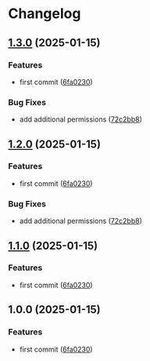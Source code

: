 # Changelog

## [1.3.0](https://github.com/jmaver-plume/release-please-single-package-example/compare/release-please-single-package-example-v1.2.0...release-please-single-package-example-v1.3.0) (2025-01-15)


### Features

* first commit ([6fa0230](https://github.com/jmaver-plume/release-please-single-package-example/commit/6fa0230df4c650c50a733751c47edffc997a0758))


### Bug Fixes

* add additional permissions ([72c2bb8](https://github.com/jmaver-plume/release-please-single-package-example/commit/72c2bb818da3410fdf968653cd40156c579ffb34))

## [1.2.0](https://github.com/jmaver-plume/release-please-single-package-example/compare/release-please-single-package-example-v1.1.0...release-please-single-package-example-v1.2.0) (2025-01-15)


### Features

* first commit ([6fa0230](https://github.com/jmaver-plume/release-please-single-package-example/commit/6fa0230df4c650c50a733751c47edffc997a0758))


### Bug Fixes

* add additional permissions ([72c2bb8](https://github.com/jmaver-plume/release-please-single-package-example/commit/72c2bb818da3410fdf968653cd40156c579ffb34))

## [1.1.0](https://github.com/jmaver-plume/release-please-single-package-example/compare/release-please-single-package-example-v1.0.0...release-please-single-package-example-v1.1.0) (2025-01-15)


### Features

* first commit ([6fa0230](https://github.com/jmaver-plume/release-please-single-package-example/commit/6fa0230df4c650c50a733751c47edffc997a0758))

## 1.0.0 (2025-01-15)


### Features

* first commit ([6fa0230](https://github.com/jmaver-plume/release-please-single-package-example/commit/6fa0230df4c650c50a733751c47edffc997a0758))
